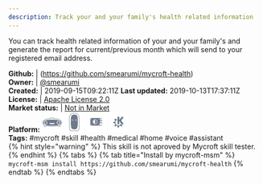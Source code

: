 ```yaml
---
description: Track your and your family's health related information
---
```

You can track health related information of your and your family's and generate the report for current/previous month which will send to your registered email address.

**Github:** | (https://github.com/smearumi/mycroft-health)  
**Owner:** | [@smearumi](https://github.com/smearumi)  
**Created:** | 2019-09-15T09:22:11Z  **Last updated:** 2019-10-13T17:37:11Z  
**License:** | [Apache License 2.0](https://api.github.com/licenses/apache-2.0)  
**Market status:** | [Not in Market](https://market.mycroft.ai/skill/)  
**Platform:**   ![](.gitbook/assets/mark-1-icon.png)  ![](.gitbook/assets/mark-2-icon.png)  ![](.gitbook/assets/picroft-icon.png)  ![](.gitbook/assets/kde.png)   
**Tags:** \#mycroft \#skill \#health \#medical \#home \#voice \#assistant   
{% hint style="warning" %}
This skill is not aproved by Mycroft skill tester.
{% endhint %}
  {% tabs %}
{% tab title="Install by mycroft-msm" %}
``` mycroft-msm install https://github.com/smearumi/mycroft-health```
{% endtab %}
  {% endtabs %}
  